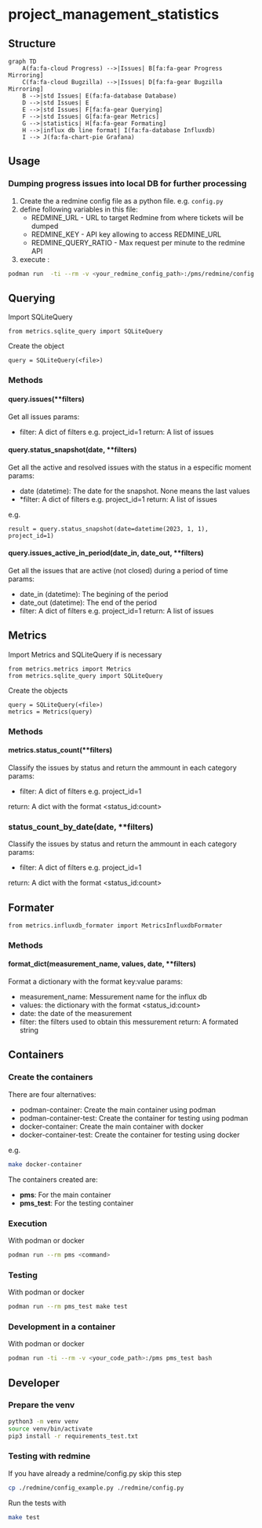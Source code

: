 # project_management_statistics

## Structure

```mermaid
graph TD
    A(fa:fa-cloud Progress) -->|Issues| B[fa:fa-gear Progress Mirroring]
    C(fa:fa-cloud Bugzilla) -->|Issues| D[fa:fa-gear Bugzilla Mirroring]
    B -->|std Issues| E(fa:fa-database Database)
    D -->|std Issues| E
    E -->|std Issues| F[fa:fa-gear Querying]
    F -->|std Issues| G[fa:fa-gear Metrics]
    G -->|statistics| H[fa:fa-gear Formating]
    H -->|influx db line format| I(fa:fa-database Influxdb)
    I --> J(fa:fa-chart-pie Grafana)
```

## Usage

### Dumping progress issues into local DB for further processing

1. Create the a redmine config file as a python file. e.g. `config.py`
2. define following variables in this file:
    - REDMINE_URL - URL to target Redmine from where tickets will be dumped
    - REDMINE_KEY - API key allowing to access REDMINE_URL
    - REDMINE_QUERY_RATIO - Max request per minute to the redmine API
3. execute :

```bash
podman run  -ti --rm -v <your_redmine_config_path>:/pms/redmine/config.py pms "./dumper.py --project <project_name> --database <sqlite_file> "
```

## Querying

Import SQLiteQuery

```
from metrics.sqlite_query import SQLiteQuery
```

Create the object

```
query = SQLiteQuery(<file>)
```

### Methods


#### query.issues(**filters)
Get all issues
params:
* filter: A dict of filters e.g. project_id=1
return: A list of issues

#### query.status_snapshot(date, **filters)
Get all the active and resolved issues with the status in a especific moment
params:
* date (datetime): The date for the snapshot. None means the last values
* *filter: A dict of filters e.g. project_id=1
return: A list of issues

e.g.

```
result = query.status_snapshot(date=datetime(2023, 1, 1), project_id=1)
```

#### query.issues_active_in_period(date_in, date_out, **filters)
Get all the issues that are active (not closed) during a period of time
params:
* date_in (datetime): The begining of the period
* date_out (datetime): The end of the period
* filter: A dict of filters e.g. project_id=1
return: A list of issues


## Metrics

Import Metrics and SQLiteQuery if is necessary
```
from metrics.metrics import Metrics
from metrics.sqlite_query import SQLiteQuery
```

Create the objects
```
query = SQLiteQuery(<file>)
metrics = Metrics(query)
```

### Methods

#### metrics.status_count(**filters)
Classify the issues by status and return the ammount in each category
params:
* filter: A dict of filters e.g. project_id=1

return: A dict with the format <status_id:count>

### status_count_by_date(date, **filters)
Classify the issues by status and return the ammount in each category
params:
* filter: A dict of filters e.g. project_id=1

return: A dict with the format <status_id:count>


## Formater

```
from metrics.influxdb_formater import MetricsInfluxdbFormater
```

### Methods

#### format_dict(measurement_name, values, date, **filters)
Format a dictionary with the format key:value
params:
* measurement_name: Messurement name for the influx db
* values: the dictionary with the format <status_id:count>
* date: the date of the measurement
* filter: the filters used to obtain this messurement
return: A formated string


## Containers

### Create the containers

There are four alternatives:

- podman-container: Create the main container using podman
- podman-container-test: Create the container for testing using podman
- docker-container: Create the main container with docker
- docker-container-test: Create the container for testing using docker

e.g.

```bash
make docker-container
```

The containers created are:

- **pms**: For the main container
- **pms_test**: For the testing container

### Execution

With podman or docker

```bash
podman run --rm pms <command>
```

### Testing

With podman or docker

```bash
podman run --rm pms_test make test
```

### Development in a container

With podman or docker

```bash
podman run -ti --rm -v <your_code_path>:/pms pms_test bash
```

## Developer

### Prepare the venv

```bash
python3 -m venv venv
source venv/bin/activate
pip3 install -r requirements_test.txt
```

### Testing with redmine

If you have already a redmine/config.py skip this step
```bash
cp ./redmine/config_example.py ./redmine/config.py
```

Run the tests with
```bash
make test
```